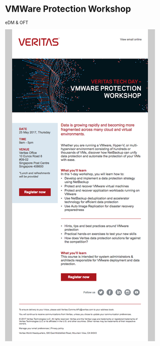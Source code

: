 # VMWare Protection Workshop

eDM & OFT

![Visual](https://raw.githubusercontent.com/gbjack/VMWare-Protection-Workshop/master/images/preview.png)
